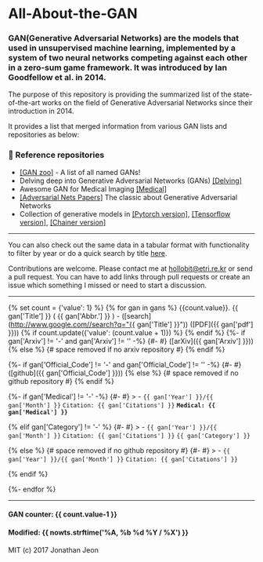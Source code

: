 # All-About-the-GAN

### GAN(Generative Adversarial Networks) are the models that used in unsupervised machine learning, implemented by a system of two neural networks competing against each other in a zero-sum game framework. It was introduced by Ian Goodfellow et al. in 2014.

The purpose of this repository is providing the summarized list of the state-of-the-art works on the field of Generative Adversarial Networks since their introduction in 2014.

It provides a list that merged information from various GAN lists and repositories as below:

### :link: Reference repositories
* [[GAN zoo]](https://github.com/hindupuravinash/the-gan-zoo) - A list of all named GANs!
* Delving deep into Generative Adversarial Networks (GANs) [[Delving]](https://github.com/GKalliatakis/Delving-deep-into-GANs)
* Awesome GAN for Medical Imaging [[Medical]](https://github.com/xinario/awesome-gan-for-medical-imaging/)
* [[Adversarial Nets Papers]](https://github.com/zhangqianhui/AdversarialNetsPapers/) The classic about Generative Adversarial Networks
* Collection of generative models in [[Pytorch version]](https://github.com/znxlwm/pytorch-generative-model-collections), [[Tensorflow version]](https://github.com/hwalsuklee/tensorflow-generative-model-collections), [[Chainer version]](https://github.com/pfnet-research/chainer-gan-lib)

----

You can also check out the same data in a tabular format with functionality to filter by year or do a quick search by title [here](https://github.com/hollobit/All-About-the-GAN/blob/master/AllGAN-r2.tsv).

Contributions are welcome. Please contact me at hollobit@etri.re.kr or send a pull request. You can have to add links through pull requests or create an issue which something I missed or need to start a discussion.

----

{% set count = {'value': 1} %}
{% for gan in gans %}
 {{count.value}}. {{ gan['Title'] }} ( {{ gan['Abbr.'] }} ) - ([search](http://www.google.com//search?q="{{ gan['Title'] }}")) ([PDF]({{ gan['pdf'] }}))
  {% if count.update({'value': (count.value + 1)}) %} {% endif %}
  {%- if gan['Arxiv'] != '-' and gan['Arxiv'] != '' -%}
  {#- #} ([arXiv]({{ gan['Arxiv'] }}))
  {% else %} {# space removed if no arxiv repository #}
  {% endif %}

  {%- if gan['Official_Code'] != '-' and gan['Official_Code'] != '' -%}
  {#- #} ([github]({{ gan['Official_Code'] }}))
  {% else %} {# space removed if no github repository #}
  {% endif %}

  {%- if gan['Medical'] != '-' -%}
  {#- #} > - `{{ gan['Year'] }}/{{ gan['Month'] }}` `Citation: {{ gan['Citations'] }}` __`Medical: {{ gan['Medical'] }}`__

  {% elif gan['Category'] != '-' %}
  {#- #} > - `{{ gan['Year'] }}/{{ gan['Month'] }}` `Citation: {{ gan['Citations'] }}` `{{ gan['Category'] }}`  

  {% else %} {# space removed if no github repository #}
  {#- #} > - `{{ gan['Year'] }}/{{ gan['Month'] }}` `Citation: {{ gan['Citations'] }}`

  {% endif %}  

{%- endfor %}

----

#### GAN counter: {{ count.value-1 }}

#### Modified: {{ nowts.strftime('%A, %b %d %Y / %X') }}

MIT (c) 2017 Jonathan Jeon
